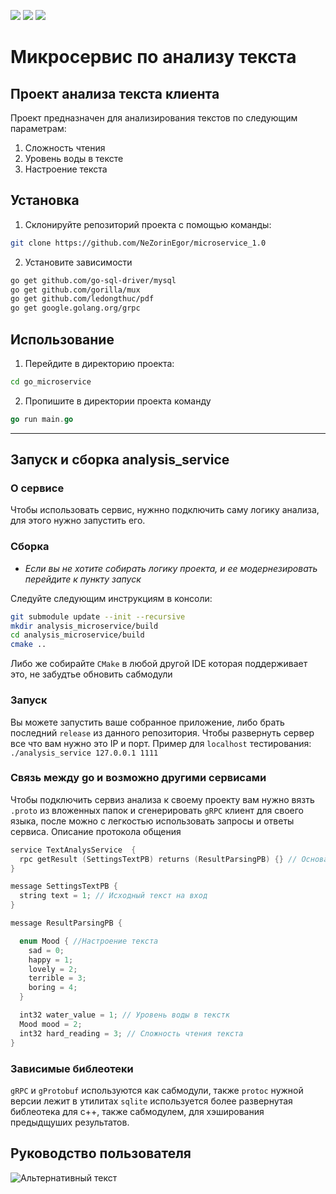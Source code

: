 
<img src="https://img.shields.io/badge/Golang-007d9c?style=for-the-badge&logo=Go&logoColor=ffffff"/>  <img src="https://img.shields.io/badge/++-369?style=for-the-badge&logo=C&logoColor=ffffff"/>  <img src="https://img.shields.io/badge/gRpc-399?style=for-the-badge&logo=&logoColor=000000"/> 





# Микросервис по анализу текста

## Проект анализа текста клиента
Проект предназначен для анализирования текстов по следующим параметрам:
1. Сложность чтения
2. Уровень воды в тексте
3. Настроение текста

## Установка 

1. Склонируйте репозиторий проекта с помощью команды:
```bash
git clone https://github.com/NeZorinEgor/microservice_1.0
```

2. Установите зависимости
```bash
go get github.com/go-sql-driver/mysql
go get github.com/gorilla/mux
go get github.com/ledongthuc/pdf
go get google.golang.org/grpc
```

## Использование

1. Перейдите в директорию проекта:
```bash
cd go_microservice
```

2. Пропишите в директории проекта команду

```go
go run main.go
```
_____

## Запуск и сборка analysis_service

### О сервисе

Чтобы использовать сервис, нужнно подключить саму логику анализа, для этого нужно запустить его.

### Сборка

- *Если вы не хотите собирать логику проекта, и ее модернезировать перейдите к пункту запуск*

Следуйте следующим инструкциям в консоли:
```bash
git submodule update --init --recursive
mkdir analysis_microservice/build
cd analysis_microservice/build
cmake ..
```
Либо же собирайте `CMake` в любой другой IDE которая поддерживает это, не забудтье обновить сабмодули

### Запуск

Вы можете запустить ваше собранное приложение, либо брать последний `release` из данного репозитория.
Чтобы развернуть сервер все что вам нужно это IP и порт. Пример для `localhost` тестирования:
`./analysis_service 127.0.0.1 1111`

### Связь между go и возможно другими сервисами

Чтобы подключить сервиз анализа к своему проекту вам нужно вязть `.proto` из вложенных папок и сгенерировать
`gRPC` клиент для своего языка, после можно с легкостью использовать запросы и ответы сервиса. Описание протокола общения

```c++
service TextAnalysService  {
  rpc getResult (SettingsTextPB) returns (ResultParsingPB) {} // Основаное взаимодействие с сервисом
}

message SettingsTextPB {
  string text = 1; // Исходный текст на вход
}

message ResultParsingPB {

  enum Mood { //Настроение текста
    sad = 0;
    happy = 1;
    lovely = 2;
    terrible = 3;
    boring = 4;
  }

  int32 water_value = 1; // Уровень воды в текстк
  Mood mood = 2; 
  int32 hard_reading = 3; // Сложность чтения текста
}
```

### Зависимые библеотеки 

`gRPC` и `gProtobuf` используются как сабмодули, также `protoc` нужной версии лежит в утилитах
`sqlite` используется более развернутая библеотека для с++, также сабмодулем, для хэширования предыдщуших результатов. 

## Руководство пользователя

![Альтернативный текст](https://github.com/NeZorinEgor/microservice_1.0/blob/main/static/screen.gif?raw=true)

##
